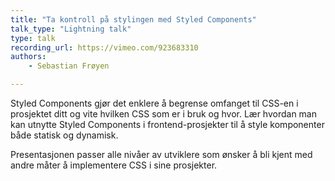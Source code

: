 ```yaml
---
title: "Ta kontroll på stylingen med Styled Components"
talk_type: "Lightning talk"
type: talk
recording_url: https://vimeo.com/923683310
authors:
    - Sebastian Frøyen

---
```

Styled Components gjør det enklere å begrense omfanget til CSS-en i prosjektet ditt og vite hvilken CSS som er i bruk og hvor. Lær hvordan man kan utnytte Styled Components i frontend-prosjekter til å style komponenter både statisk og dynamisk.

Presentasjonen passer alle nivåer av utviklere som ønsker å bli kjent med andre måter å implementere CSS i sine prosjekter.
